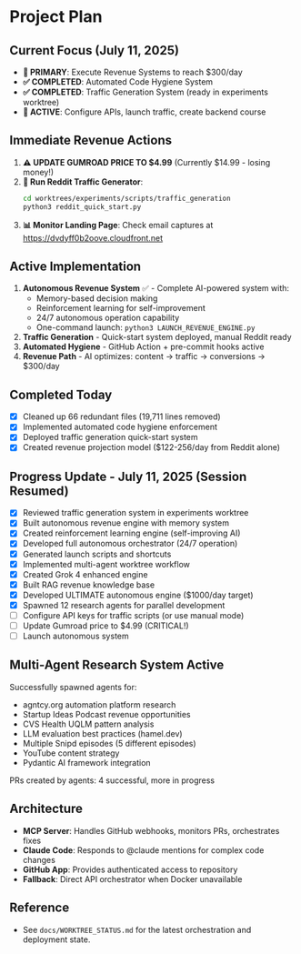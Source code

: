 # Project Plan

## Current Focus (July 11, 2025)
- **🚀 PRIMARY**: Execute Revenue Systems to reach $300/day
- **✅ COMPLETED**: Automated Code Hygiene System
- **✅ COMPLETED**: Traffic Generation System (ready in experiments worktree)
- **🎯 ACTIVE**: Configure APIs, launch traffic, create backend course

## Immediate Revenue Actions
1. **⚠️ UPDATE GUMROAD PRICE TO $4.99** (Currently $14.99 - losing money!)
2. **📝 Run Reddit Traffic Generator**:
   ```bash
   cd worktrees/experiments/scripts/traffic_generation
   python3 reddit_quick_start.py
   ```
3. **📊 Monitor Landing Page**: Check email captures at https://dvdyff0b2oove.cloudfront.net

## Active Implementation
1. **Autonomous Revenue System** ✅ - Complete AI-powered system with:
   - Memory-based decision making
   - Reinforcement learning for self-improvement
   - 24/7 autonomous operation capability
   - One-command launch: `python3 LAUNCH_REVENUE_ENGINE.py`
2. **Traffic Generation** - Quick-start system deployed, manual Reddit ready
3. **Automated Hygiene** - GitHub Action + pre-commit hooks active
4. **Revenue Path** - AI optimizes: content → traffic → conversions → $300/day

## Completed Today
- [x] Cleaned up 66 redundant files (19,711 lines removed)
- [x] Implemented automated code hygiene enforcement
- [x] Deployed traffic generation quick-start system
- [x] Created revenue projection model ($122-256/day from Reddit alone)

## Progress Update - July 11, 2025 (Session Resumed)
- [x] Reviewed traffic generation system in experiments worktree
- [x] Built autonomous revenue engine with memory system
- [x] Created reinforcement learning engine (self-improving AI)
- [x] Developed full autonomous orchestrator (24/7 operation)
- [x] Generated launch scripts and shortcuts
- [x] Implemented multi-agent worktree workflow
- [x] Created Grok 4 enhanced engine
- [x] Built RAG revenue knowledge base
- [x] Developed ULTIMATE autonomous engine ($1000/day target)
- [x] Spawned 12 research agents for parallel development
- [ ] Configure API keys for traffic scripts (or use manual mode)
- [ ] Update Gumroad price to $4.99 (CRITICAL!)
- [ ] Launch autonomous system

## Multi-Agent Research System Active
Successfully spawned agents for:
- agntcy.org automation platform research
- Startup Ideas Podcast revenue opportunities
- CVS Health UQLM pattern analysis
- LLM evaluation best practices (hamel.dev)
- Multiple Snipd episodes (5 different episodes)
- YouTube content strategy
- Pydantic AI framework integration

PRs created by agents: 4 successful, more in progress

## Architecture
- **MCP Server**: Handles GitHub webhooks, monitors PRs, orchestrates fixes
- **Claude Code**: Responds to @claude mentions for complex code changes
- **GitHub App**: Provides authenticated access to repository
- **Fallback**: Direct API orchestrator when Docker unavailable

## Reference
- See `docs/WORKTREE_STATUS.md` for the latest orchestration and deployment state. 